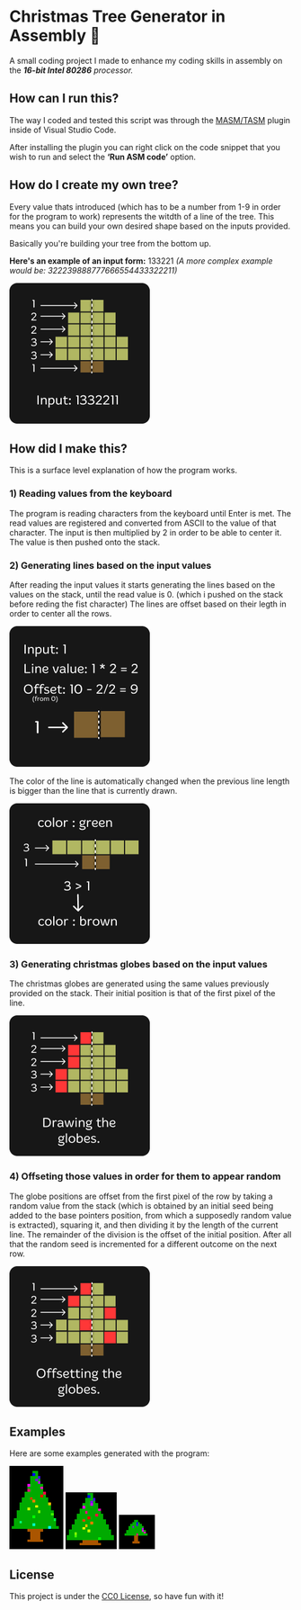 # Christmas Tree Generator in Assembly 🎄


A small coding project I made to enhance my coding skills in assembly on the _**16-bit Intel 80286** processor._

## How can I run this?

The way I coded and tested this script was through the [MASM/TASM](https://marketplace.visualstudio.com/items?itemName=xsro.masm-tasm) plugin inside of Visual Studio Code.

After installing the plugin you can right click on the code snippet that you wish to run and select the **‘Run ASM code’** option.

## How do I create my own tree?

Every value thats introduced (which has to be a number from 1-9 in order for the program to work) represents the witdth of a line of the tree. This means you can build your own desired shape based on the inputs provided.

Basically you're building your tree from the bottom up.

**Here's an example of an input form:** 133221
_(A more complex example would be:  322239888777666554433322211)_

![ExampleImage](https://github.com/VladBonciu/christmas-tree-gen/blob/main/Images/ExampleImage.png)

## How did I make this?

This is a surface level explanation of how the program works.

### 1) Reading values from the keyboard
The program is reading characters from the keyboard until Enter is met. The read values are registered and converted from ASCII to the value of that character. The input is then multiplied by 2 in order to be able to center it. The value is then pushed onto the stack.
### 2) Generating lines based on the input values
After reading the input values it starts generating the lines based on the values on the stack, until the read value is 0. (which i pushed on the stack before reding the fist character) The lines are offset based on their legth in order to center all the rows.

![ExampleImage](https://github.com/VladBonciu/christmas-tree-gen/blob/main/Images/LineDrawn.png)

The color of the line is automatically changed when the previous line length is bigger than the line that is currently drawn.

![ExampleImage](https://github.com/VladBonciu/christmas-tree-gen/blob/main/Images/ColorChanged.png)
### 3) Generating christmas globes based on the input values
The christmas globes are generated using the same values previously provided on the stack. Their initial position is that of the first pixel of the line.

![ExampleImage](https://github.com/VladBonciu/christmas-tree-gen/blob/main/Images/DrawingGlobes.png)

### 4) Offseting those values in order for them to appear random
The globe positions are offset from the first pixel of the row by taking a random value from the stack (which is obtained by an initial seed being added to the base pointers position, from which a supposedly random value is extracted), squaring it, and then dividing it by the length of the current line. The remainder of the division is the offset of the initial position. After all that the random seed is incremented for a different outcome on the next row.

![ExampleImage](https://github.com/VladBonciu/christmas-tree-gen/blob/main/Images/OffsettingGlobes.png)

## Examples

Here are some examples generated with the program: 

![ExampleImage](https://github.com/VladBonciu/christmas-tree-gen/blob/main/Images/Ex3.png)
![ExampleImage](https://github.com/VladBonciu/christmas-tree-gen/blob/main/Images/Ex2.png)
![ExampleImage](https://github.com/VladBonciu/christmas-tree-gen/blob/main/Images/Ex1.png)


## License

This project is under the [CC0 License](https://creativecommons.org/public-domain/cc0/), so have fun with it!
